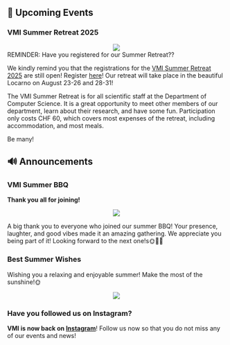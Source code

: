 

## 📅 Upcoming Events

### VMI Summer Retreat 2025

<center>
  <img src="https://vmi.ethz.ch/images/2025-summer-retreat-poster.png"/>
</center>
REMINDER: Have you registered for our Summer Retreat??

We kindly remind you that the registrations for the [VMI Summer Retreat 2025](http://vmi.ethz.ch/news/event/2025/04/03/summer-retreat/) are still open! Register [here](https://docs.google.com/forms/d/e/1FAIpQLScrWNC8SlHfW0YXgO60thi0IhwyBhD5VgQA6uBIDA1dQkA6-A/viewform?usp=sharing)!
Our retreat will take place in the beautiful Locarno on August 23-26 and 28-31!

The VMI Summer Retreat is for all scientific staff at the Department of Computer Science. It is a great opportunity to meet other members of our department, learn about their research, and have some fun. Participation only costs CHF 60, which covers most expenses of the retreat, including accommodation, and most meals.

Be many!

 


## 🔊 Announcements


### VMI Summer BBQ

**Thank you all for joining!**

<center>
  <img src="https://vmi.ethz.ch//images//2025-06-28-newsletter-bbq.jpeg">
</center>

A big thank you to everyone who joined our summer BBQ! Your presence, laughter, and good vibes made it an amazing gathering. We appreciate you being part of it! Looking forward to the next one!s🌞🍔🌭

### Best Summer Wishes
Wishing you a relaxing and enjoyable summer! Make the most of the sunshine!🌞



<center>
  <img src="https://vmi.ethz.ch//images/2025-06-28-newsletter-summer-wishes.jpg">
</center>



### Have you followed us on Instagram?

 **VMI is now back on [Instagram](https://www.instagram.com/vmi.ethz?utm_source=ig_web_button_share_sheet&igsh=ZDNlZDc0MzIxNw==)**! Follow us now so that you do not miss any of our events and news!
